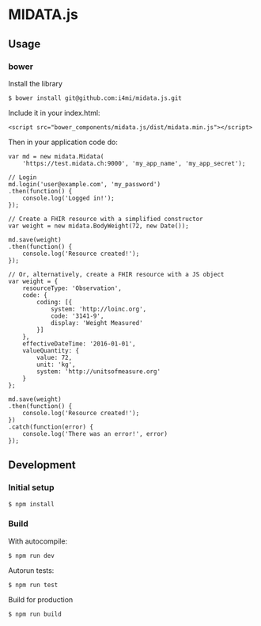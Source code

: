 MIDATA.js
=========

Usage
-----

### bower

Install the library

    $ bower install git@github.com:i4mi/midata.js.git

Include it in your index.html:

    <script src="bower_components/midata.js/dist/midata.min.js"></script>

Then in your application code do:


    var md = new midata.Midata(
        'https://test.midata.ch:9000', 'my_app_name', 'my_app_secret');

    // Login
    md.login('user@example.com', 'my_password')
    .then(function() {
        console.log('Logged in!');
    });

    // Create a FHIR resource with a simplified constructor
    var weight = new midata.BodyWeight(72, new Date());

    md.save(weight)
    .then(function() {
        console.log('Resource created!');
    });

    // Or, alternatively, create a FHIR resource with a JS object
    var weight = {
        resourceType: 'Observation',
        code: {
            coding: [{
                system: 'http://loinc.org',
                code: '3141-9',
                display: 'Weight Measured'
            }]
        },
        effectiveDateTime: '2016-01-01',
        valueQuantity: {
            value: 72,
            unit: 'kg',
            system: 'http://unitsofmeasure.org'
        }
    };

    md.save(weight)
    .then(function() {
        console.log('Resource created!');
    })
    .catch(function(error) {
        console.log('There was an error!', error)
    });



Development
-----------

### Initial setup

    $ npm install

### Build

With autocompile:

    $ npm run dev

Autorun tests:

    $ npm run test

Build for production

    $ npm run build



